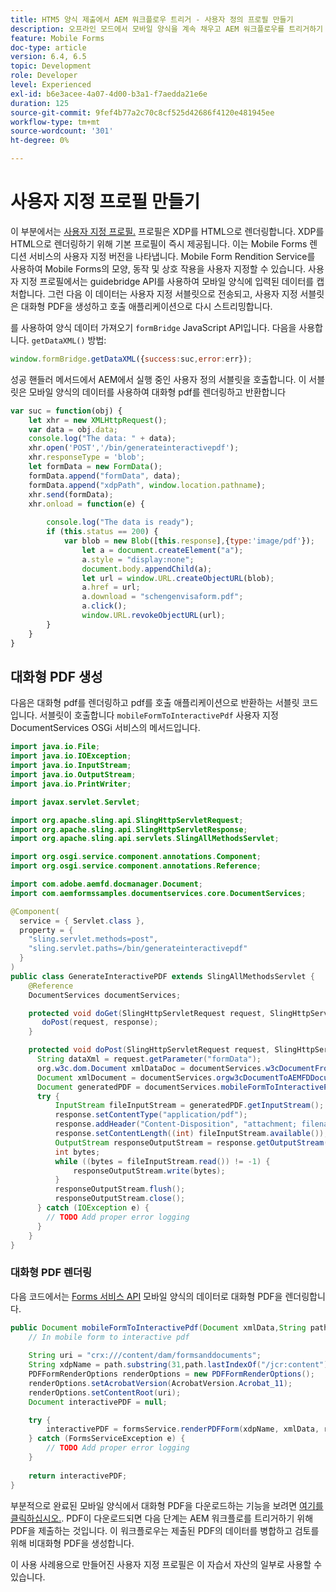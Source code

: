 ```yaml
---
title: HTM5 양식 제출에서 AEM 워크플로우 트리거 - 사용자 정의 프로필 만들기
description: 오프라인 모드에서 모바일 양식을 계속 채우고 AEM 워크플로우를 트리거하기 위한 모바일 양식을 제출합니다.
feature: Mobile Forms
doc-type: article
version: 6.4, 6.5
topic: Development
role: Developer
level: Experienced
exl-id: b6e3acee-4a07-4d00-b3a1-f7aedda21e6e
duration: 125
source-git-commit: 9fef4b77a2c70c8cf525d42686f4120e481945ee
workflow-type: tm+mt
source-wordcount: '301'
ht-degree: 0%

---
```


# 사용자 지정 프로필 만들기

이 부분에서는 [사용자 지정 프로필.](https://helpx.adobe.com/livecycle/help/mobile-forms/creating-profile.html) 프로필은 XDP를 HTML으로 렌더링합니다. XDP를 HTML으로 렌더링하기 위해 기본 프로필이 즉시 제공됩니다. 이는 Mobile Forms 렌디션 서비스의 사용자 지정 버전을 나타냅니다. Mobile Form Rendition Service를 사용하여 Mobile Forms의 모양, 동작 및 상호 작용을 사용자 지정할 수 있습니다. 사용자 지정 프로필에서는 guidebridge API를 사용하여 모바일 양식에 입력된 데이터를 캡처합니다. 그런 다음 이 데이터는 사용자 지정 서블릿으로 전송되고, 사용자 지정 서블릿은 대화형 PDF을 생성하고 호출 애플리케이션으로 다시 스트리밍합니다.

를 사용하여 양식 데이터 가져오기 `formBridge` JavaScript API입니다. 다음을 사용합니다. `getDataXML()` 방법:

```javascript
window.formBridge.getDataXML({success:suc,error:err});
```

성공 핸들러 메서드에서 AEM에서 실행 중인 사용자 정의 서블릿을 호출합니다. 이 서블릿은 모바일 양식의 데이터를 사용하여 대화형 pdf를 렌더링하고 반환합니다

```javascript
var suc = function(obj) {
    let xhr = new XMLHttpRequest();
    var data = obj.data;
    console.log("The data: " + data);
    xhr.open('POST','/bin/generateinteractivepdf');
    xhr.responseType = 'blob';
    let formData = new FormData();
    formData.append("formData", data);
    formData.append("xdpPath", window.location.pathname);
    xhr.send(formData);
    xhr.onload = function(e) {
        
        console.log("The data is ready");
        if (this.status == 200) {
            var blob = new Blob([this.response],{type:'image/pdf'});
                let a = document.createElement("a");
                a.style = "display:none";
                document.body.appendChild(a);
                let url = window.URL.createObjectURL(blob);
                a.href = url;
                a.download = "schengenvisaform.pdf";
                a.click();
                window.URL.revokeObjectURL(url);
        }
    }
}
```

## 대화형 PDF 생성

다음은 대화형 pdf를 렌더링하고 pdf를 호출 애플리케이션으로 반환하는 서블릿 코드입니다. 서블릿이 호출합니다 `mobileFormToInteractivePdf` 사용자 지정 DocumentServices OSGi 서비스의 메서드입니다.

```java
import java.io.File;
import java.io.IOException;
import java.io.InputStream;
import java.io.OutputStream;
import java.io.PrintWriter;

import javax.servlet.Servlet;

import org.apache.sling.api.SlingHttpServletRequest;
import org.apache.sling.api.SlingHttpServletResponse;
import org.apache.sling.api.servlets.SlingAllMethodsServlet;

import org.osgi.service.component.annotations.Component;
import org.osgi.service.component.annotations.Reference;

import com.adobe.aemfd.docmanager.Document;
import com.aemformssamples.documentservices.core.DocumentServices;

@Component(
  service = { Servlet.class }, 
  property = { 
    "sling.servlet.methods=post",
    "sling.servlet.paths=/bin/generateinteractivepdf" 
  }
)
public class GenerateInteractivePDF extends SlingAllMethodsServlet {
    @Reference
    DocumentServices documentServices;

    protected void doGet(SlingHttpServletRequest request, SlingHttpServletResponse response) { 
       doPost(request, response);
    }

    protected void doPost(SlingHttpServletRequest request, SlingHttpServletResponse response) {
      String dataXml = request.getParameter("formData");
      org.w3c.dom.Document xmlDataDoc = documentServices.w3cDocumentFromStrng(dataXml);
      Document xmlDocument = documentServices.orgw3cDocumentToAEMFDDocument(xmlDataDoc);
      Document generatedPDF = documentServices.mobileFormToInteractivePdf(xmlDocument,request.getParameter("xdpPath"));
      try {
          InputStream fileInputStream = generatedPDF.getInputStream();
          response.setContentType("application/pdf");
          response.addHeader("Content-Disposition", "attachment; filename=AemFormsRocks.pdf");
          response.setContentLength((int) fileInputStream.available());
          OutputStream responseOutputStream = response.getOutputStream();
          int bytes;
          while ((bytes = fileInputStream.read()) != -1) {
              responseOutputStream.write(bytes);
          }
          responseOutputStream.flush();
          responseOutputStream.close();
      } catch (IOException e) {
        // TODO Add proper error logging
      }
    }
}
```

### 대화형 PDF 렌더링

다음 코드에서는 [Forms 서비스 API](https://helpx.adobe.com/aem-forms/6/javadocs/com/adobe/fd/forms/api/FormsService.html) 모바일 양식의 데이터로 대화형 PDF을 렌더링합니다.

```java
public Document mobileFormToInteractivePdf(Document xmlData,String path) {
    // In mobile form to interactive pdf
    
    String uri = "crx:///content/dam/formsanddocuments";
    String xdpName = path.substring(31,path.lastIndexOf("/jcr:content"));
    PDFFormRenderOptions renderOptions = new PDFFormRenderOptions();
    renderOptions.setAcrobatVersion(AcrobatVersion.Acrobat_11);
    renderOptions.setContentRoot(uri);
    Document interactivePDF = null;

    try {
        interactivePDF = formsService.renderPDFForm(xdpName, xmlData, renderOptions);
    } catch (FormsServiceException e) {
        // TODO Add proper error logging
    }
    
    return interactivePDF;
}
```

부분적으로 완료된 모바일 양식에서 대화형 PDF을 다운로드하는 기능을 보려면 [여기를 클릭하십시오.](https://forms.enablementadobe.com/content/dam/formsanddocuments/xdptemplates/schengenvisa.xdp/jcr:content).
PDF이 다운로드되면 다음 단계는 AEM 워크플로를 트리거하기 위해 PDF을 제출하는 것입니다. 이 워크플로우는 제출된 PDF의 데이터를 병합하고 검토를 위해 비대화형 PDF을 생성합니다.

이 사용 사례용으로 만들어진 사용자 지정 프로필은 이 자습서 자산의 일부로 사용할 수 있습니다.
